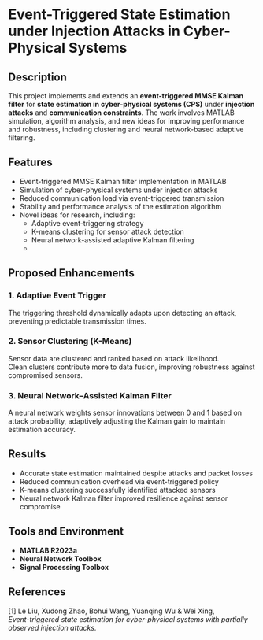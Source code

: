 # Event-Triggered State Estimation under Injection Attacks in Cyber-Physical Systems

## Description
This project implements and extends an **event-triggered MMSE Kalman filter** for **state estimation in cyber-physical systems (CPS)** under **injection attacks** and **communication constraints**. The work involves MATLAB simulation, algorithm analysis, and new ideas for improving performance and robustness, including clustering and neural network-based adaptive filtering.

## Features
- Event-triggered MMSE Kalman filter implementation in MATLAB  
- Simulation of cyber-physical systems under injection attacks  
- Reduced communication load via event-triggered transmission  
- Stability and performance analysis of the estimation algorithm  
- Novel ideas for research, including:
  - Adaptive event-triggering strategy  
  - K-means clustering for sensor attack detection  
  - Neural network-assisted adaptive Kalman filtering
  - 
## Proposed Enhancements
### 1. Adaptive Event Trigger
The triggering threshold dynamically adapts upon detecting an attack, preventing predictable transmission times.

### 2. Sensor Clustering (K-Means)
Sensor data are clustered and ranked based on attack likelihood.  
Clean clusters contribute more to data fusion, improving robustness against compromised sensors.

### 3. Neural Network–Assisted Kalman Filter
A neural network weights sensor innovations between 0 and 1 based on attack probability, adaptively adjusting the Kalman gain to maintain estimation accuracy.

## Results
- Accurate state estimation maintained despite attacks and packet losses  
- Reduced communication overhead via event-triggered policy  
- K-means clustering successfully identified attacked sensors  
- Neural network Kalman filter improved resilience against sensor compromise  

## Tools and Environment
- **MATLAB R2023a**
- **Neural Network Toolbox**
- **Signal Processing Toolbox**

## References
[1] Le Liu, Xudong Zhao, Bohui Wang, Yuanqing Wu & Wei Xing,  
*Event-triggered state estimation for cyber-physical systems with partially observed injection attacks.*


